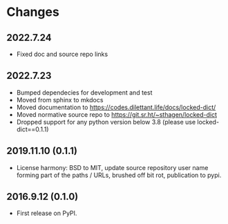 # Changes

## 2022.7.24

* Fixed doc and source repo links

## 2022.7.23

* Bumped dependecies for development and test
* Moved from sphinx to mkdocs
* Moved documentation to https://codes.dilettant.life/docs/locked-dict/
* Moved normative source repo to https://git.sr.ht/~sthagen/locked-dict
* Dropped support for any python version below 3.8 (please use locked-dict==0.1.1)

## 2019.11.10 (0.1.1)

* License harmony: BSD to MIT, update source repository user name forming part of the paths / URLs, brushed off bit rot, publication to pypi.

## 2016.9.12 (0.1.0)

* First release on PyPI.
